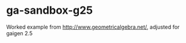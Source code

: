 ga-sandbox-g25
==============

Worked example from http://www.geometricalgebra.net/, adjusted for gaigen 2.5
